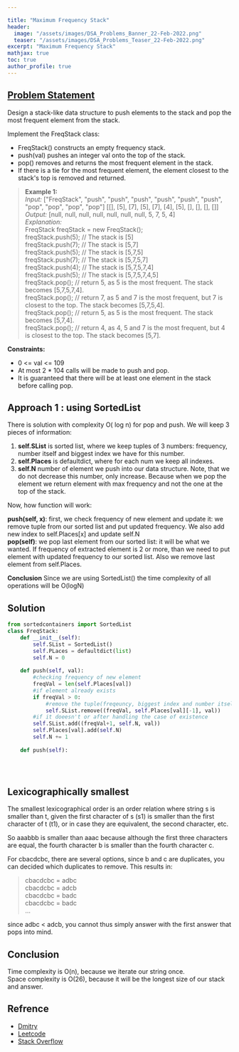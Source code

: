 ```yaml
---

title: "Maximum Frequency Stack"
header:
  image: "/assets/images/DSA_Problems_Banner_22-Feb-2022.png"
  teaser: "/assets/images/DSA_Problems_Teaser_22-Feb-2022.png"
excerpt: "Maximum Frequency Stack"
mathjax: true
toc: true
author_profile: true
---
```


## [Problem Statement](https://leetcode.com/problems/maximum-frequency-stack/)

Design a stack-like data structure to push elements to the stack and pop the most frequent element from the stack.

Implement the FreqStack class:

* FreqStack() constructs an empty frequency stack.
* push(val) pushes an integer val onto the top of the stack.
* pop() removes and returns the most frequent element in the stack.
* If there is a tie for the most frequent element, the element closest to the stack's top is removed and returned.

> **Example 1:** <br />
*Input:* ["FreqStack", "push", "push", "push", "push", "push", "push", "pop", "pop", "pop", "pop"]
[[], [5], [7], [5], [7], [4], [5], [], [], [], []]<br />
*Output:* [null, null, null, null, null, null, null, 5, 7, 5, 4]<br />
*Explanation:* <br />
FreqStack freqStack = new FreqStack();<br />
freqStack.push(5); // The stack is [5]<br />
freqStack.push(7); // The stack is [5,7]<br />
freqStack.push(5); // The stack is [5,7,5]<br />
freqStack.push(7); // The stack is [5,7,5,7]<br />
freqStack.push(4); // The stack is [5,7,5,7,4]<br />
freqStack.push(5); // The stack is [5,7,5,7,4,5]<br />
freqStack.pop();   // return 5, as 5 is the most frequent. The stack becomes [5,7,5,7,4].<br />
freqStack.pop();   // return 7, as 5 and 7 is the most frequent, but 7 is closest to the top. The stack becomes [5,7,5,4].<br />
freqStack.pop();   // return 5, as 5 is the most frequent. The stack becomes [5,7,4].<br />
freqStack.pop();   // return 4, as 4, 5 and 7 is the most frequent, but 4 is closest to the top. The stack becomes [5,7]. <br />


**Constraints:**<br />
* 0 <= val <= 109
* At most 2 * 104 calls will be made to push and pop.
* It is guaranteed that there will be at least one element in the stack before calling pop.

## Approach 1 : using SortedList
There is solution with complexity O( log n) for pop and push. We will keep 3 pieces of information:

1. **self.SList** is sorted list, where we keep tuples of 3 numbers: frequency, number itself and biggest index we have for this number.
2. **self.Places** is defaultdict, where for each num we keep all indexes.
3. **self.N** number of element we push into our data structure. Note, that we do not decrease this number, only increase. Because when we pop the element we return element with max frequency and not the one at the top of the stack.

Now, how function will work:

**push(self, x)**: first, we check frequency of new element and update it: we remove tuple from our sorted list and put updated frequency. We also add new index to self.Places[x] and update self.N<br />
**pop(self)**: we pop last element from our sorted list: it will be what we wanted. If frequency of extracted element is 2 or more, than we need to put element with updated frequency to our sorted list. Also we remove last element from self.Places.

**Conclusion**
Since we are using SortedList() the time complexity of all operations will be O(logN)


## Solution
```python
from sortedcontainers import SortedList
class FreqStack:
    def __init__(self):
        self.SList = SortedList()
        self.PLaces = defaultdict(list)
        self.N = 0
    
    def push(self, val):
        #checking frequency of new element
        freqVal = len(self.Places[val])
        #if element already exists
        if freqVal > 0:
            #remove the tuple(freqeuncy, biggest index and number itself) from SList
            self.SList.remove((freqVal, self.Places[val][-1], val))
        #if it doeesn't or after handling the case of existence
        self.SList.add((freqVal+1, self.N, val))
        self.Places[val].add(self.N)
        self.N += 1
    
    def push(self):
        
    



```

## Lexicographically smallest
The smallest lexicographical order is an order relation where string s is smaller than t, given the first character of s (s1) is smaller than the first character of t (t1), or in case they are equivalent, the second character, etc.

So aaabbb is smaller than aaac because although the first three characters are equal, the fourth character b is smaller than the fourth character c.

For cbacdcbc, there are several options, since b and c are duplicates, you can decided which duplicates to remove. This results in:

> cbacdcbc = adbc <br />
cbacdcbc = adcb<br />
cbacdcbc = badc<br />
cbacdcbc = badc<br />
...<br />

since adbc < adcb, you cannot thus simply answer with the first answer that pops into mind.


## Conclusion
Time complexity is O(n), because we iterate our string once.<br /> Space complexity is O(26), because it will be the longest size of our stack and answer.

## Refrence
* [Dmitry](https://flykiller.github.io/leetcode/0316.html)
* [Leetcode](https://leetcode.com/problems/remove-duplicate-letters/discuss/1859410/JavaC%2B%2B-DETAILED-%2B-VISUALLY-EXPLAINED-!!)
* [Stack Overflow](https://stackoverflow.com/questions/34531748/how-to-get-the-smallest-in-lexicographical-order)